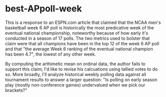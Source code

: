 # best-APpoll-week
This is a response to an ESPN.com article that claimed that the NCAA men's basketball week 6 AP poll is historically the most predicative week of the eventual national championship, noteworthy because of how early it's conducted in a season of 17 polls. The two metrics used to bolster that claim were that all champions have been in the top 12 of the week 6 AP poll and that "the average Week 6 ranking of the eventual national champion has been 4.7", the lowest of any other week. 

By computing the arthimetic mean on ordinal data, the author fails to support this claim; I'd like to revise his calcuations using tallied votes to do so. More broadly, I'll analyze historical weekly polling data against all tournament results to answer a larger question: "Is polling on early season play (mostly non-conference games) undervalued when we pick our brackets?" 

